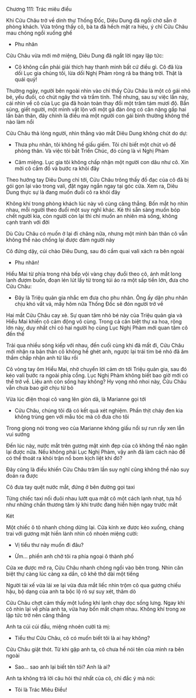 




Chương 111: Trác miêu điểu

Khi Cửu Châu trở về dinh thự Thống Đốc, Diêu Dung đã ngồi chờ sẵn ở phòng khách. Vừa trông thấy cô, bà ta đã hếch mặt ra hiệu, ý chỉ Cửu Châu mau chóng ngồi xuống ghế

- Phu nhân

Cửu Châu vừa mới mở miệng, Diêu Dung đã ngắt lời ngay lập tức:

- Cô không cần phải giải thích hay thanh minh bất cứ điều gì. Cô đã lừa dối Lục gia chúng tôi, lừa dối Nghị Phàm ròng rã ba tháng trời. Thật là quái quỷ!

Thường ngày, người bên ngoài nhìn vào chỉ thấy Cửu Châu là một cô gái nhỏ bé, yếu đuối, có chút ngây thơ và trầm tính. Thế nhưng, sau sự việc lần này, cái nhìn về cô của Lục gia đã hoàn toàn thay đổi một trăm tám mươi độ. Bắn súng, giết người, một mình vật lộn với một gã đàn ông có cân nặng gấp hai lần bản thân, đây chính là điều mà một người con gái bình thường không thể nào làm nổi

Cửu Châu thả lỏng người, nhìn thẳng vào mắt Diêu Dung không chút do dự:

- Thưa phu nhân, tôi không hề giấu giếm. Tôi chỉ biết một chút võ để phòng thân. Và việc tôi bắt Triển Chúc, đó cũng là vì Nghị Phàm

- Câm miệng. Lục gia tôi không chấp nhận một người con dâu như cô. Xin mời cô cầm đồ và bước ra khỏi đây


Theo hướng tay Diêu Dung chỉ tới, Cửu Châu trông thấy đồ đạc của cô đã bị gói gọn lại vào trong vali, đặt ngay ngắn ngay tại góc cửa. Xem ra, Diêu Dung thực sự là đang muốn đuổi cô ra khỏi đây

Không khí trong phòng khách lúc này vô cùng căng thẳng. Bốn mắt họ nhìn nhau, mỗi người theo đuổi một suy nghĩ khác. Kẻ thì sẵn sàng muốn bóp chết người kia, còn người còn lại thì chỉ muốn an nhiên mà sống, không cạnh tranh với đời

Dù Cửu Châu có muốn ở lại đi chăng nữa, nhưng một mình bản thân cô vẫn không thể nào chống lại được đám người này

Cô đứng dậy, cúi chào Diêu Dung, sau đó cầm quai vali xách ra bên ngoài

- Phu nhân!

Hiểu Mai từ phía trong nhà bếp vội vàng chạy đuổi theo cô, ánh mắt long lanh đượm buồn, đoạn lén lút lấy từ trong túi áo ra một sấp tiền lớn, đưa cho Cửu Châu:

- Đây là Triệu quản gia nhắc em đưa cho phu nhân. Ông ấy dặn phu nhân chịu khó vất vả, mấy hôm nữa Thống Đốc sẽ đón người trở về

Hai mắt Cửu Châu cay xè. Sự quan tâm nhỏ bé này của Triệu quản gia và Hiểu Mai khiến cô cảm động vô cùng. Trong cả căn biệt thự xa hoa, rộng lớn này, duy nhất chỉ có hai người họ cùng Lục Nghị Phàm mới quan tâm cô đến thế

Trải qua nhiều sóng kiếp với nhau, đến cuối cùng khi đã mất đi, Cửu Châu mới nhận ra bản thân cô không hề ghét anh, ngược lại trái tim bé nhỏ đã âm thầm chấp nhận anh từ lâu rồi

Cô vòng tay ôm Hiểu Mai, nhờ chuyển lời cảm ơn tới Triệu quản gia, sau đó kéo vali bước ra ngoài phía cổng. Lục Nghị Phàm không biết bao giờ mới có thể trở về. Liệu anh còn sống hay không? Hy vọng nhỏ nhoi này, Cửu Châu vẫn chưa bao giờ chịu từ bỏ

Vừa lúc điện thoại cô vang lên giòn dã, là Marianne gọi tới


- Cửu Châu, chúng tôi đã có kết quả xét nghiệm. Phần thịt cháy đen kia không trùng gen với mẫu tóc mà cô đưa cho tôi

Trong giọng nói trong veo của Marianne không giấu nổi sự run rẩy xen lẫn vui sướng

Đến lúc này, nước mắt trên gương mặt xinh đẹp của cô không thể nào ngăn lại được nữa. Nếu không phải Lục Nghị Phàm, vậy anh đã làm cách nào để có thể thoát ra khỏi trận nổ bom kịch liệt khi đó?

Đây cũng là điều khiến Cửu Châu trăm lần suy nghĩ cũng không thể nào suy đoán ra được

Cô đưa tay quệt nước mắt, đứng ở bên đường gọi taxi

Từng chiếc taxi nối đuôi nhau lướt qua mặt cô một cách lạnh nhạt, tựa hồ như những chấn thương tâm lý khi trước đang hiển hiện ngay trước mắt

Két

Một chiếc ô tô nhanh chóng dừng lại. Cửa kính xe được kéo xuống, chàng trai với gương mặt hiền lành nhìn cô nhoẻn miệng cười:

- Vị tiểu thư này muốn đi đâu?

- Ừm... phiền anh chở tôi ra phía ngoại ô thành phố

Cửa xe được mở ra, Cửu Châu nhanh chóng ngồi vào bên trong. Nhìn căn biệt thự càng lúc càng xa dần, cô khẽ thở dài một tiếng

Người tài xế vừa lái xe lại vừa đưa mắt liếc nhìn trộm cô qua gương chiếu hậu, bộ dạng của anh ta bộc lộ rõ sự suy xét, thăm dò

Cửu Châu chợt cảm thấy một luồng khí lạnh chạy dọc sống lưng. Ngay khi cô nhìn lại về phía anh ta, vừa hay bốn mắt chạm nhau. Không khí trong xe lập tức trở nên căng thẳng

Anh ta cúi cúi đầu, miệng nhoẻn cười tà mị:

- Tiểu thư Cửu Châu, cô có muốn biết tôi là ai hay không?

Cửu Châu giật thót. Từ khi gặp anh ta, cô chưa hề nói tên của mình ra bên ngoài

- Sao... sao anh lại biết tên tôi? Anh là ai?

Anh ta không trả lời câu hỏi thứ nhất của cô, chỉ đắc ý mà nói:

- Tôi là Trác Miêu Điểu!




